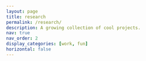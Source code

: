```yaml
---
layout: page
title: research
permalink: /research/
description: A growing collection of cool projects.
nav: true
nav_order: 2
display_categories: [work, fun]
horizontal: false
---
```



